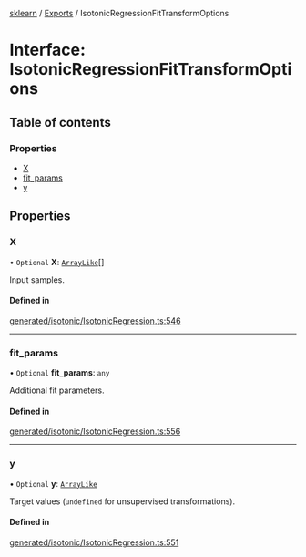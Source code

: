 [sklearn](../readme.md) / [Exports](../modules.md) / IsotonicRegressionFitTransformOptions

# Interface: IsotonicRegressionFitTransformOptions

## Table of contents

### Properties

- [X](IsotonicRegressionFitTransformOptions.md#x)
- [fit\_params](IsotonicRegressionFitTransformOptions.md#fit_params)
- [y](IsotonicRegressionFitTransformOptions.md#y)

## Properties

### X

• `Optional` **X**: [`ArrayLike`](../modules.md#arraylike)[]

Input samples.

#### Defined in

[generated/isotonic/IsotonicRegression.ts:546](https://github.com/transitive-bullshit/scikit-learn-ts/blob/367336a/packages/sklearn/src/generated/isotonic/IsotonicRegression.ts#L546)

___

### fit\_params

• `Optional` **fit\_params**: `any`

Additional fit parameters.

#### Defined in

[generated/isotonic/IsotonicRegression.ts:556](https://github.com/transitive-bullshit/scikit-learn-ts/blob/367336a/packages/sklearn/src/generated/isotonic/IsotonicRegression.ts#L556)

___

### y

• `Optional` **y**: [`ArrayLike`](../modules.md#arraylike)

Target values (`undefined` for unsupervised transformations).

#### Defined in

[generated/isotonic/IsotonicRegression.ts:551](https://github.com/transitive-bullshit/scikit-learn-ts/blob/367336a/packages/sklearn/src/generated/isotonic/IsotonicRegression.ts#L551)
